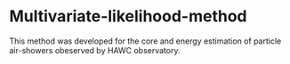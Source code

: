 # Multivariate-likelihood-method
This method was developed for the core and energy estimation of particle air-showers obeserved by HAWC observatory.
